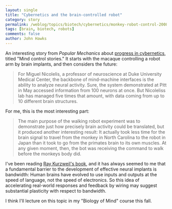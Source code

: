```yaml
---
layout: single 
title: "Cybernetics and the brain-controlled robot" 
category: story
permalink: /weblog/topics/biotech/cybernetics/monkey-robot-control-2008.html
tags: [brain, biotech, robots] 
comments: false 
author: John Hawks 
---
```


An interesting story from <i>Popular Mechanics</i> about <a href="http://www.popularmechanics.com/science/research/4272246.html">progress in cybernetics</a>, titled "Mind control stories." It starts with the macaque controlling a robot arm by brain implants, and then considers the future:

<blockquote>For Miguel Nicolelis, a professor of neuroscience at Duke University Medical Center, the backbone of mind-machine interfaces is the ability to analyze neural activity. Sure, the system demonstrated at Pitt in May accessed information from 100 neurons at once. But Nicoleliss lab has managed five times that amount, with data coming from up to 10 different brain structures.</blockquote>

For me, this is the most interesting part: 

<blockquote>The main purpose of the walking robot experiment was to demonstrate just how precisely brain activity could be translated, but it produced another interesting result: It actually took less time for the brain signal to travel from the monkey in North Carolina to the robot in Japan than it took to go from the primates brain to its own muscles. At any given moment, then, the bot was receiving the command to walk before the monkeys body did. </blockquote>

I've been reading <a href="http://www.amazon.com/gp/product/0143037889?ie=UTF8&tag=johnhawksanth-20&linkCode=as2&camp=1789&creative=9325&creativeASIN=0143037889">Ray Kurzweil's book</a>, and it has always seemed to me that a fundamental barrier to the development of effective neural implants is bandwidth: Human brains have evolved to use inputs and outputs at the speed of language, not the speed of electronics. So this idea of accelerating real-world responses and feedback by wiring may suggest substantial plasticity with respect to bandwidth.  

I think I'll lecture on this topic in my "Biology of Mind" course this fall. 

